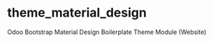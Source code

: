 theme_material_design
=====================

Odoo Bootstrap Material Design Boilerplate Theme Module (Website)

